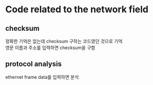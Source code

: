 # Code related to the network field
## checksum
정확한 기억은 없는데 checksum 구하는 코드였던 것으로 기억<br>
영문 이름과 주소를 입력하면 checksum을 구함
## protocol analysis
ethernet frame data를 입력하면 분석
